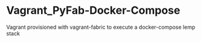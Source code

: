 # Vagrant_PyFab-Docker-Compose
Vagrant provisioned with vagrant-fabric to execute a docker-compose lemp stack
